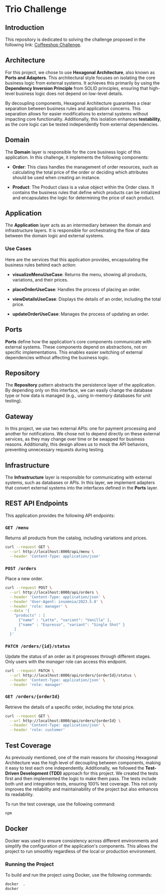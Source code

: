# Trio Challenge

## Introduction

This repository is dedicated to solving the challenge proposed in the following link: [Coffeeshop Challenge](https://github.com/GuiPimenta-Dev/coffeeshop-challenge/blob/master/challenge.md).

## Architecture

For this project, we chose to use **Hexagonal Architecture**, also known as **Ports and Adapters**. This architectural style focuses on isolating the core business logic from external systems. It achieves this primarily by using the **Dependency Inversion Principle** from SOLID principles, ensuring that high-level business logic does not depend on low-level details.

By decoupling components, Hexagonal Architecture guarantees a clear separation between business rules and application concerns. This separation allows for easier modifications to external systems without impacting core functionality. Additionally, this isolation enhances **testability**, as the core logic can be tested independently from external dependencies.

## Domain

The **Domain** layer is responsible for the core business logic of this application. In this challenge, it implements the following components:

- **Order**: This class handles the management of order resources, such as calculating the total price of the order or deciding which attributes should be used when creating an instance.
  
- **Product**: The Product class is a value object within the Order class. It contains the business rules that define which products can be initialized and encapsulates the logic for determining the price of each product.

## Application

The **Application** layer acts as an intermediary between the domain and infrastructure layers. It is responsible for orchestrating the flow of data between the domain logic and external systems.

### Use Cases

Here are the services that this application provides, encapsulating the business rules behind each action:

- **visualizeMenuUseCase**: Returns the menu, showing all products, variations, and their prices.
  
- **placeOrderUseCase**: Handles the process of placing an order.
  
- **viewDetailsUseCase**: Displays the details of an order, including the total price.
  
- **updateOrderUseCase**: Manages the process of updating an order.

## Ports

**Ports** define how the application's core components communicate with external systems. These components depend on abstractions, not on specific implementations. This enables easier switching of external dependencies without affecting the business logic.

## Repository

The **Repository** pattern abstracts the persistence layer of the application. By depending only on this interface, we can easily change the database type or how data is managed (e.g., using in-memory databases for unit testing).

## Gateway

In this project, we use two external APIs: one for payment processing and another for notifications. We chose not to depend directly on these external services, as they may change over time or be swapped for business reasons. Additionally, this design allows us to mock the API behaviors, preventing unnecessary requests during testing.

## Infrastructure

The **Infrastructure** layer is responsible for communicating with external systems, such as databases or APIs. In this layer, we implement adapters that convert external systems into the interfaces defined in the **Ports** layer.

## REST API Endpoints

This application provides the following API endpoints:


### `GET /menu`
Returns all products from the catalog, including variations and prices.

```bash
curl --request GET \
  --url http://localhost:8000/api/menu \
  --header 'Content-Type: application/json'
```

### `POST /orders`
Place a new order.

```bash
curl --request POST \
  --url http://localhost:8000/api/orders \
  --header 'Content-Type: application/json' \
  --header 'User-Agent: insomnia/2023.5.8' \
  --header 'role: manager' \
  --data '{
    "products" : [
      {"name" : "Latte", "variant": "Vanilla" },
      {"name" : "Espresso", "variant": "Single Shot" }
    ]
  }'
```

### `PATCH /orders/{id}/status`
Update the status of an order as it progresses through different stages. Only users with the *manager* role can access this endpoint.

```bash
curl --request PATCH \
  --url http://localhost:8000/api/orders/{orderId}/status \
  --header 'Content-Type: application/json' \
  --header 'role: manager'
```

### `GET /orders/{orderId}`
Retrieve the details of a specific order, including the total price.

```bash
curl --request GET \
  --url http://localhost:8000/api/orders/{orderId} \
  --header 'Content-Type: application/json' \
  --header 'role: customer'
```

## Test Coverage

As previously mentioned, one of the main reasons for choosing Hexagonal Architecture was the high level of decoupling between components, making it easy to test each one independently. Additionally, we followed the **Test-Driven Development (TDD)** approach for this project. We created the tests first and then implemented the logic to make them pass. The tests include both unit and integration tests, ensuring 100% test coverage. This not only improves the reliability and maintainability of the project but also enhances its readability.

To run the test coverage, use the following command:

```bash
npm 
```

## Docker

Docker was used to ensure consistency across different environments and simplify the configuration of the application's components. This allows the project to run smoothly regardless of the local or production environment.

### Running the Project

To build and run the project using Docker, use the following commands:

```bash
docker  .
docker
```
